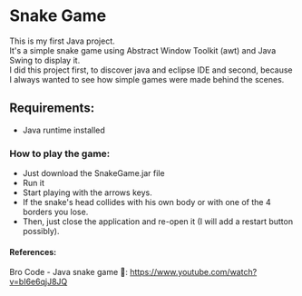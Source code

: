 # Snake Game
This is my first Java project. <br/>
It's a simple snake game using Abstract Window Toolkit (awt) and Java Swing to display it.<br/>
I did this project first, to discover java and eclipse IDE and second, because I always wanted to see how simple games were made behind the scenes.<br/>

## Requirements:
* Java runtime installed

### How to play the game:

* Just download the SnakeGame.jar file
* Run it 
* Start playing with the arrows keys.
* If the snake's head collides with his own body or with one of the 4 borders you lose. 
* Then, just close the application and re-open it (I will add a restart button possibly).

#### References:
Bro Code - Java snake game 🐍: https://www.youtube.com/watch?v=bI6e6qjJ8JQ
